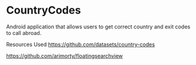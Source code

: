 # CountryCodes
Android application that allows users to get correct country and exit codes to call abroad.

Resources Used
https://github.com/datasets/country-codes

https://github.com/arimorty/floatingsearchview